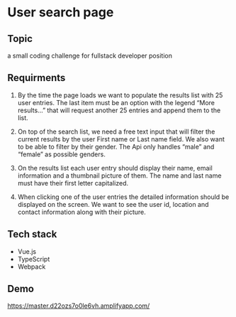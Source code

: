 # User search page

## Topic

a small coding challenge for fullstack developer position

## Requirments
1. By the time the page loads we want to populate the results list
with 25 user entries. The last item must be an option with the
legend “More results...” that will request another 25 entries and
append them to the list.

2. On top of the search list, we need a free text input that will filter
the current results by the user First name or Last name field. We
also want to be able to filter by their gender. The Api only handles
“male” and “female” as possible genders.

3. On the results list each user entry should display their name,
email information and a thumbnail picture of them. The name and
last name must have their first letter capitalized.

4. When clicking one of the user entries the detailed information
should be displayed on the screen. We want to see the user id,
location and contact information along with their picture.
   
## Tech stack
- Vue.js
- TypeScript
- Webpack

## Demo

https://master.d22ozs7o0le6vh.amplifyapp.com/